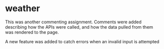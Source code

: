 # weather

This was another commenting assignment. Comments were added describing how the APIs were called, and how the data pulled from them was rendered to the page.

A new feature was added to catch errors when an invalid input is attempted